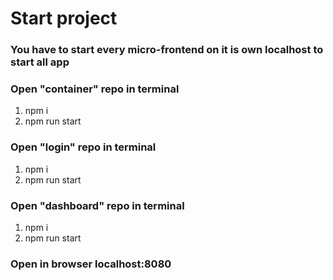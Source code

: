 # Start project
### You have to start every micro-frontend on it is own localhost to start all app

### Open "container" repo in terminal
1. npm i 
2. npm run start

### Open "login" repo in terminal
1. npm i
2. npm run start

### Open "dashboard" repo in terminal
1. npm i
2. npm run start

### Open in browser localhost:8080





